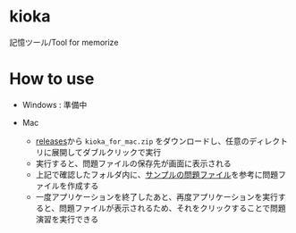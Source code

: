 # kioka

記憶ツール/Tool for memorize

# How to use

- Windows : 準備中

- Mac
  - [releases](https://github.com/sutonea/kioka/releases)から `kioka_for_mac.zip` をダウンロードし、任意のディレクトリに展開してダブルクリックで実行
  - 実行すると、問題ファイルの保存先が画面に表示される
  - 上記で確認したフォルダ内に、[サンプルの問題ファイル](https://raw.githubusercontent.com/sutonea/kioka/0.8.0/examples/questions.yml)を参考に問題ファイルを作成する
  - 一度アプリケーションを終了したあと、再度アプリケーションを実行すると、問題ファイルが表示されるため、それをクリックすることで問題演習を実行できる
